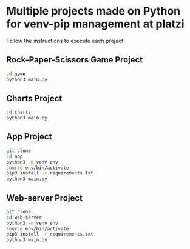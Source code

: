 # Multiple projects made on Python for venv-pip management at platzi

Follow the instructions to execute each project

## Rock-Paper-Scissors Game Project

```sh
cd game
python3 main.py
```
## Charts Project

```sh
cd charts
python3 main.py
```

## App Project

```sh
git clone
cd app
python3 -m venv env
source env/bin/activate
pip3 install -r requirements.txt
python3 main.py
```

## Web-server Project

```sh
git clone
cd web-server
python3 -m venv env
source env/bin/activate
pip3 install -r requirements.txt
python3 main.py
```